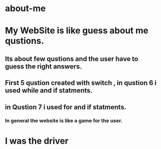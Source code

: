 # about-me

# My WebSite is like guess about me qustions.

## Its about few qustions and the user have to guess the right answers.

## First 5 qustion created with switch , in qustion 6 i used while and if statments.

## in Qustion 7 i used for and if statments.

### In general the website is like a game for the user.
# I was the driver